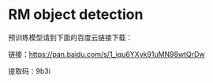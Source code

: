 # RM object detection
预训练模型请到下面的百度云链接下载：

链接：https://pan.baidu.com/s/1_iqu6YXyk91uMN98wtQrDw 

提取码：9b3i